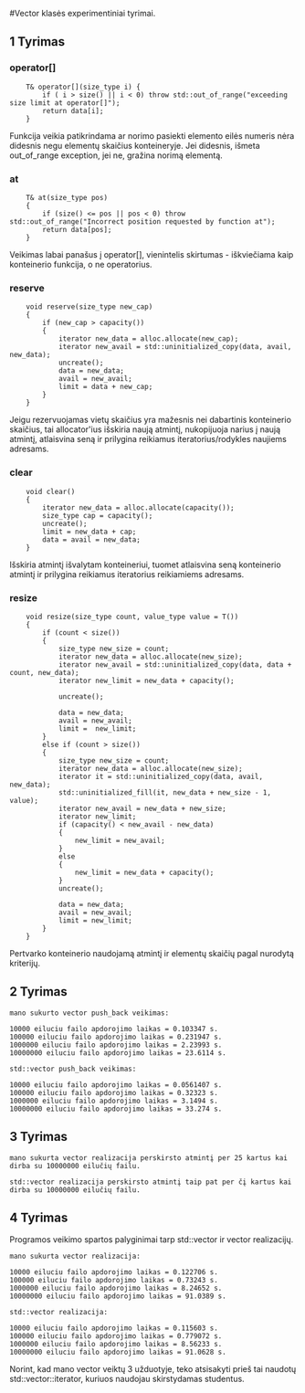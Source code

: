 #Vector klasės experimentiniai tyrimai.
## 1 Tyrimas
### operator[]
```shell
	T& operator[](size_type i) {
		if ( i > size() || i < 0) throw std::out_of_range("exceeding size limit at operator[]");
		return data[i];
	}
```
Funkcija veikia patikrindama ar norimo pasiekti elemento eilės numeris nėra didesnis negu elementų skaičius konteineryje. Jei didesnis, išmeta out_of_range exception, jei ne, gražina norimą elementą.  
### at
```shell
	T& at(size_type pos)
	{
		if (size() <= pos || pos < 0) throw std::out_of_range("Incorrect position requested by function at");
		return data[pos];
	}
```
Veikimas labai panašus į operator[], vienintelis skirtumas - iškviečiama kaip konteinerio funkcija, o ne operatorius.  
### reserve
```shell
	void reserve(size_type new_cap)
	{
		if (new_cap > capacity())
		{
			iterator new_data = alloc.allocate(new_cap);
			iterator new_avail = std::uninitialized_copy(data, avail, new_data);
			uncreate();
			data = new_data;
			avail = new_avail;
			limit = data + new_cap;
		}
	}
```
Jeigu rezervuojamas vietų skaičius yra mažesnis nei dabartinis konteinerio skaičius, tai allocator'ius išskiria naują atmintį, nukopijuoja narius į naują atmintį, atlaisvina seną ir prilygina reikiamus iteratorius/rodykles naujiems adresams.  
### clear
```shell
	void clear()
	{
		iterator new_data = alloc.allocate(capacity());
		size_type cap = capacity();
		uncreate();
		limit = new_data + cap;
		data = avail = new_data;
	}
```
Išskiria atmintį išvalytam konteineriui, tuomet atlaisvina seną konteinerio atmintį ir prilygina reikiamus iteratorius reikiamiems adresams.  
### resize
``` shell
	void resize(size_type count, value_type value = T())
	{
		if (count < size())
		{
			size_type new_size = count;
			iterator new_data = alloc.allocate(new_size);
			iterator new_avail = std::uninitialized_copy(data, data + count, new_data);
			iterator new_limit = new_data + capacity();

			uncreate();

			data = new_data;
			avail = new_avail;
			limit =  new_limit;
		}
		else if (count > size())
		{
			size_type new_size = count;
			iterator new_data = alloc.allocate(new_size);
			iterator it = std::uninitialized_copy(data, avail, new_data);
			std::uninitialized_fill(it, new_data + new_size - 1, value);
			iterator new_avail = new_data + new_size;
			iterator new_limit;
			if (capacity() < new_avail - new_data)
			{
				new_limit = new_avail;
			}
			else
			{
				new_limit = new_data + capacity();
			}
			uncreate();

			data = new_data;
			avail = new_avail;
			limit = new_limit;
		}
	}
```
Pertvarko konteinerio naudojamą atmintį ir elementų skaičių pagal nurodytą kriterijų.  
## 2 Tyrimas
```shell
mano sukurto vector push_back veikimas:

10000 eiluciu failo apdorojimo laikas = 0.103347 s.
100000 eiluciu failo apdorojimo laikas = 0.231947 s.
1000000 eiluciu failo apdorojimo laikas = 2.23993 s.
10000000 eiluciu failo apdorojimo laikas = 23.6114 s.

std::vector push_back veikimas:

10000 eiluciu failo apdorojimo laikas = 0.0561407 s.
100000 eiluciu failo apdorojimo laikas = 0.32323 s.
1000000 eiluciu failo apdorojimo laikas = 3.1494 s.
10000000 eiluciu failo apdorojimo laikas = 33.274 s.
```
## 3 Tyrimas
```shell
mano sukurta vector realizacija perskirsto atmintį per 25 kartus kai dirba su 10000000 eilučių failu.  

std::vector realizacija perskirsto atmintį taip pat per čį kartus kai dirba su 10000000 eilučių failu.
```
## 4 Tyrimas
Programos veikimo spartos palyginimai tarp std::vector ir vector realizacijų.  
```shell
mano sukurta vector realizacija:

10000 eiluciu failo apdorojimo laikas = 0.122706 s.
100000 eiluciu failo apdorojimo laikas = 0.73243 s.
1000000 eiluciu failo apdorojimo laikas = 8.24652 s.
10000000 eiluciu failo apdorojimo laikas = 91.0389 s.

std::vector realizacija:

10000 eiluciu failo apdorojimo laikas = 0.115603 s.
100000 eiluciu failo apdorojimo laikas = 0.779072 s.
1000000 eiluciu failo apdorojimo laikas = 8.56233 s.
10000000 eiluciu failo apdorojimo laikas = 91.0628 s.
```

Norint, kad mano vector veiktų 3 užduotyje, teko atsisakyti prieš tai naudotų std::vector::iterator, kuriuos naudojau skirstydamas studentus.  